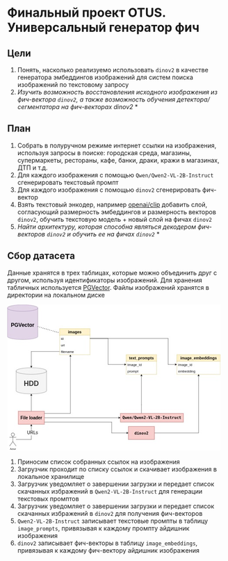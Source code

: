 # Финальный проект OTUS. Универсальный генератор фич

## Цели

1. Понять, насколько реализуемо использовать `dinov2` в качестве генератора эмбеддингов изображений для систем поиска изображений по текстовому запросу
2. *Изучить возможность восстановления исходного изображения из фич-вектора `dinov2`, а также возможность обучения детектора/сегментатора на фич-векторах dinov2* *

## План

1. Собрать в полуручном режиме интернет ссылки на изображения, используя запросы в поиске: городская среда, магазины, супермаркеты, рестораны, кафе, банки, драки, кражи в магазинах, ДТП и т.д.
2. Для каждого изображения с помощью `Qwen/Qwen2-VL-2B-Instruct` сгенерировать текстовый промпт
3. Для каждого изображения с помощью `dinov2` сгенерировать фич-вектор
4. Взять текстовый энкодер, например [openai/clip](https://huggingface.co/docs/transformers/en/model_doc/clip) добавить слой, согласующий размерность эмбеддингов и размерность векторов `dinov2`, обучить текстовую модель + новый слой на фичах `dinov2`
5. *Найти архитектуру, которая способна являться декодером фич-векторов `dinov2` и обучить ее на фичах `dinov2`* *

## Сбор датасета

Данные хранятся в трех таблицах, которые можно объединить друг с другом, используя идентификаторы изображений. Для хранения табличных используется [PGVector](https://github.com/pgvector/pgvector). Файлы изображений хранятся в директории на локальном диске

![Схема сборки и хранения данных](./images/dataset_collection.jpg)

1. Приносим список собранных ссылок на изображения
2. Загрузчик проходит по списку ссылок и скачивает изображения в локальное хранилище
3. Загрузчик уведомляет о завершении загрузки и передает список скачанных избражений в `Qwen2-VL-2B-Instruct` для генерации текстовых промптов
4. Загрузчик уведомляет о завершении загрузки и передает список скачанных избражений в `dinov2` для получения фич-векторов
5. `Qwen2-VL-2B-Instruct` записывает текстовые промпты в таблицу `image_prompts`, привязывая к каждому промпту айдишник изображения
6. `dinov2` записывает фич-векторы в таблицу `image_embeddings`, привязывая к каждому фич-вектору айдишник изображения
